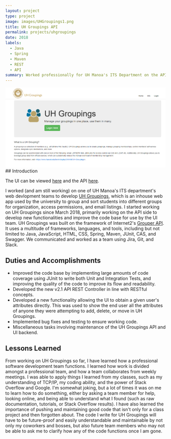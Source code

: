 ```yaml
---
layout: project
type: project
image: images/UHGroupings1.png
title: UH Groupings API
permalink: projects/uhgroupings
date: 2018
labels:
  - Java
  - Spring
  - Maven
  - REST
  - API
summary: Worked professionally for UH Manoa's ITS Department on the API of a web app called UH Groupings used by the university.
---
```


 <img class="ui image" src="../images/UHGroupings1.png">
## Introduction

The UI can be viewed [here](https://github.com/uhawaii-system-its-ti-iam/uhgroupings) and the API [here](https://github.com/uhawaii-system-its-ti-iam/uh-groupings-api).

I worked (and am still working) on one of UH Manoa's ITS department's web devlopment teams to develop [UH Groupings](https://www.hawaii.edu/its/uhgroupings/), which is an inhouse web app used by the university to group and sort students into different groups for organization, access permissions, and email listings. I started working on UH Groupings since March 2018, primarily working on the API side to develop new functionalities and improve the code base for use by the UI team. UH Groupings was built on the framework of Internet2's [Grouper API](https://spaces.at.internet2.edu/display/Grouper/Grouper+Wiki+Home). It uses a multitude of frameworks, languages, and tools, including but not limited to Java, JavaScript, HTML, CSS, Spring, Maven, JUnit, CAS, and Swagger. We communicated and worked as a team using Jira, Git, and Slack.

## Duties and Accomplishments

- Improved the code base by implementing large amounts of code coverage using JUnit to write both Unit and Integration Tests, and improving the quality of the code to improve its flow and readability. 
- Developed the new v2.1 API REST Controller in line with RESTful concepts.
- Developed a new functionality allowing the UI to obtain a given user's attributes directly. This was used to show the end user all the attributes of anyone they were attempting to add, delete, or move in UH Groupings.
- Implemented bug fixes and testing to ensure working code.
- Miscellaneous tasks involving maintenance of the UH Groupings API and UI backend.

## Lessons Learned

From working on UH Groupings so far, I have learned how a professional software development team functions. I learned how work is divided amongst a professional team, and how a team collaborates from weekly meetings. I was able to apply things I learned from my classes, such as my understanding of TCP/IP, my coding ability, and the power of Stack Overflow and Google. I'm somewhat joking, but a lot of times it was on me to learn how to do something, either by asking a team member for help, looking online, and being able to understand what I found (such as raw documentation, tutorials, or Stack Overflow results). 
I have also learned the importance of pushing and maintaining good code that isn't only for a class project and then forgotten about. The code I write for UH Groupings will have to be future-proof and easily understandable and maintainable by not only my coworkers and bosses, but also future team members who may not be able to ask me to clarify how any of the code functions once I am gone. 



